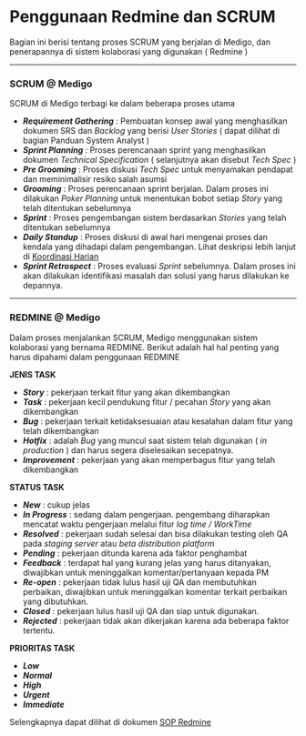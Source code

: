 # Penggunaan Redmine dan SCRUM

Bagian ini berisi tentang proses SCRUM yang berjalan di Medigo, dan penerapannya di sistem kolaborasi yang digunakan ( Redmine )

---
### SCRUM @ Medigo


SCRUM di Medigo terbagi ke dalam beberapa proses utama

- **_Requirement Gathering_** : Pembuatan konsep awal yang menghasilkan dokumen SRS dan _Backlog_ yang berisi _User Stories_ ( dapat dilihat di bagian Panduan System Analyst )
- **_Sprint Planning_** : Proses perencanaan sprint yang menghasilkan dokumen _Technical Specification_ ( selanjutnya akan disebut _Tech Spec_ )
- **_Pre Grooming_** : Proses diskusi _Tech Spec_ untuk menyamakan pendapat dan meminimalisir resiko salah asumsi
- **_Grooming_** : Proses perencanaan sprint berjalan. Dalam proses ini dilakukan _Poker Planning_ untuk menentukan bobot setiap _Story_ yang telah ditentukan sebelumnya
- **_Sprint_** : Proses pengembangan sistem berdasarkan _Stories_ yang telah ditentukan sebelumnya
- **_Daily Standup_** : Proses diskusi di awal hari mengenai proses dan kendala yang dihadapi dalam pengembangan. Lihat deskripsi lebih lanjut di [Koordinasi Harian](https://github.com/medigoid/tech-handbook/blob/develop/daily-coordination.md)
- **_Sprint Retrospect_** : Proses evaluasi _Sprint_ sebelumnya. Dalam proses ini akan dilakukan identifikasi masalah dan solusi yang harus dilakukan ke depannya.

---
### REDMINE @ Medigo

Dalam proses menjalankan SCRUM, Medigo menggunakan sistem kolaborasi yang bernama REDMINE. Berikut adalah hal hal penting yang harus dipahami dalam penggunaan REDMINE

**JENIS TASK**

- ***Story*** : pekerjaan terkait fitur yang akan dikembangkan
- ***Task*** : pekerjaan kecil pendukung fitur / pecahan *Story* yang akan dikembangkan
- ***Bug*** : pekerjaan terkait ketidaksesuaian atau kesalahan dalam fitur yang telah dikembangkan
- ***Hotfix*** : adalah *Bug* yang muncul saat sistem telah digunakan ( *in production* ) dan harus segera diselesaikan secepatnya. 
- ***Improvement*** : pekerjaan yang akan memperbagus fitur yang telah dikembangkan

**STATUS TASK**

- ***New*** : cukup jelas
- ***In Progress*** : sedang dalam pengerjaan. pengembang diharapkan mencatat waktu pengerjaan melalui fitur *log time / WorkTime*
- ***Resolved*** : pekerjaan sudah selesai dan bisa dilakukan testing oleh QA pada *staging server* atau *beta distribution platform*
- ***Pending*** : pekerjaan ditunda karena ada faktor penghambat
- ***Feedback*** : terdapat hal yang kurang jelas yang harus ditanyakan, diwajibkan untuk meninggalkan komentar/pertanyaan kepada PM
- ***Re-open*** : pekerjaan tidak lulus hasil uji QA dan membutuhkan perbaikan, diwajibkan untuk meninggalkan komentar terkait perbaikan yang dibutuhkan.
- ***Closed*** : pekerjaan lulus hasil uji QA dan siap untuk digunakan.
- ***Rejected*** : pekerjaan tidak akan dikerjakan karena ada beberapa faktor tertentu.

**PRIORITAS TASK**

- ***Low***
- ***Normal***
- ***High***
- ***Urgent***
- ***Immediate***

Selengkapnya dapat dilihat di dokumen [SOP Redmine](https://docs.google.com/presentation/d/1w2kwv066bAktqGxvwLaVD5VkBwsNNFb93iPZj0iJkLA/edit#slide=id.g128f9841ee_0_82)
